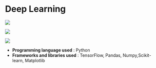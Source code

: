 # **Deep Learning**
![](https://www.gstatic.com/devrel-devsite/prod/v8332a5cec2b627575422eb634078b4a9892f3eac6f9006e54b6e9bbf0bfda91f/tensorflow/images/lockup.svg)

![](https://matplotlib.org/_static/logo_light.svg)

![](https://pandas.pydata.org/static/img/pandas_white.svg)

- **Programming language used** : Python
- **Frameworks and libraries used** : TensorFlow, Pandas, Numpy,Scikit-learn, Matplotlib



